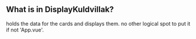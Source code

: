 

## What is in DisplayKuldvillak?
  holds the data for the cards and displays them. no other logical spot to put it if not 'App.vue'.




